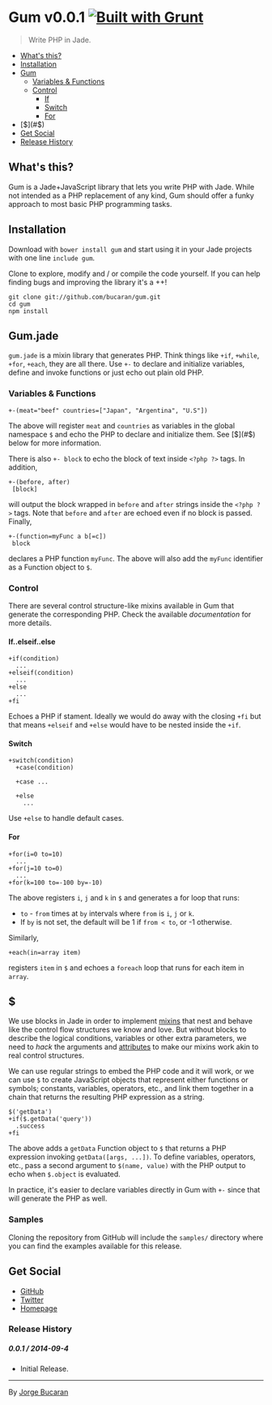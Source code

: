 # Gum v0.0.1 [![Built with Grunt](https://cdn.gruntjs.com/builtwith.png> "Optional title")](http://gruntjs.com)
> Write PHP in Jade.

+ [What's this?](#what)
+ [Installation](#install)
+ [Gum](#gum)
  + [Variables & Functions](#varfunc)
  + [Control](#control)
    + [If](#if)
    + [Switch](#switch)
    + [For](#for)
+ [$](#$)
+ [Get Social](#social)
+ [Release History](#history)

## <a name="what"></a>What's this?
Gum is a Jade+JavaScript library that lets you write PHP with Jade. While not intended as a PHP replacement of any kind, Gum should offer a funky approach to most basic PHP programming tasks.

## <a name="install"></a>Installation
Download with `bower install gum` and start using it in your Jade projects with one line `include gum`.

Clone to explore, modify and / or compile the code yourself. If you can help finding bugs and improving the library it's a ++!

    git clone git://github.com/bucaran/gum.git
    cd gum
    npm install

## <a name="gum"></a>Gum.jade
`gum.jade` is a mixin library that generates PHP. Think things like `+if`, `+while`, `+for`, `+each`, they are all there. Use `+-` to declare and initialize variables, define and invoke functions or just echo out plain old PHP.

### <a name="varfunc"></a>Variables & Functions

    +-(meat="beef" countries=["Japan", "Argentina", "U.S"])

The above will register `meat` and `countries` as variables in the global namespace `$` and echo the PHP to declare and initialize them. See [$](#$) below for more information.

There is also `+- block` to echo the block of text inside `<?php ?>` tags. In addition,

    +-(before, after)
     [block]

will output the block wrapped in `before` and `after` strings inside the `<?php ?>` tags. Note that `before` and `after` are echoed even if no block is passed. Finally,

    +-(function=myFunc a b[=c])
     block

declares a PHP function `myFunc`. The above will also add the `myFunc` identifier as a Function object to `$`.

### <a name="control"></a>Control

There are several control structure-like mixins available in Gum that generate the corresponding PHP. Check the available _documentation_ for more details.

#### <a name="if"></a>If..elseif..else

    +if(condition)
      ...
    +elseif(condition)
      ...
    +else
      ...
    +fi

Echoes a PHP if stament. Ideally we would do away with the closing `+fi` but that means `+elseif` and `+else` would have to be nested inside the `+if`.

#### <a name="switch"></a>Switch

    +switch(condition)
      +case(condition)

      +case ...

      +else
        ...

Use `+else` to handle default cases.

#### <a name="for"></a>For

    +for(i=0 to=10)
      ...
    +for(j=10 to=0)
      ...
    +for(k=100 to=-100 by=-10)

The above registers `i`, `j` and `k` in `$` and generates a for loop that runs:

   * `to` - `from` times at `by` intervals where `from` is `i`, `j` or `k`.
   * If `by` is not set, the default will be 1 if `from < to`, or -1 otherwise.

Similarly,

    +each(in=array item)

registers `item` in `$` and echoes a `foreach` loop that runs for each item in `array`.

## <a name="api"></a>$

We use blocks in Jade in order to implement [mixins](http://jade-lang.com/reference/mixins/) that nest and behave like the control flow structures we know and love. But without blocks to describe the logical conditions, variables or other extra parameters, we need to *hack* the arguments and [attributes](http://jade-lang.com/reference/attributes/) to make our mixins work akin to real control structures.

We can use regular strings to embed the PHP code and it will work, or we can use `$` to create JavaScript objects that represent either functions or symbols; constants, variables, operators, etc., and link them together in a chain that returns the resulting PHP expression as a string.

    $('getData')
    +if($.getData('query'))
      .success
    +fi

The above adds a `getData` Function object to `$` that returns a PHP expression invoking `getData([args, ...])`. To define variables, operators, etc., pass a second argument to `$(name, value)` with the PHP output to echo when `$.object` is evaluated.

In practice, it's easier to declare variables directly in Gum with `+-` since that will generate the PHP as well.

### <a name="samples"></a>Samples

Cloning the repository from GitHub will include the `samples/` directory where you can find the examples available for this release.

## <a name="social"></a>Get Social

  * [GitHub](http://github.com/bucaran)
  * [Twitter](http://twitter.com/jbucaran)
  * [Homepage](http://bucaran.me)

### <a name="history"></a>Release History

##### 0.0.1 / 2014-09-4

  * Initial Release.

---

By [Jorge Bucaran](http://bucaran.me)
